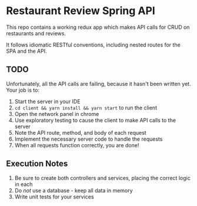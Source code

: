 # Restaurant Review Spring API

This repo contains a working redux app which makes API calls for CRUD on restaurants and reviews.

It follows idiomatic RESTful conventions, including nested routes for the SPA and the API.

## TODO

Unfortunately, all the API calls are failing, because it hasn't been written yet. Your job is to:

1. Start the server in your IDE
1. `cd client && yarn install && yarn start` to run the client
1. Open the network panel in chrome
1. Use exploratory testing to cause the client to make API calls to the server
1. Note the API route, method, and body of each request
1. Implement the necessary server code to handle the requests
1. When all requests function correctly, you are done!

## Execution Notes

1. Be sure to create both controllers and services, placing the correct logic in each
1. Do _not_ use a database - keep all data in memory
1. Write unit tests for your services